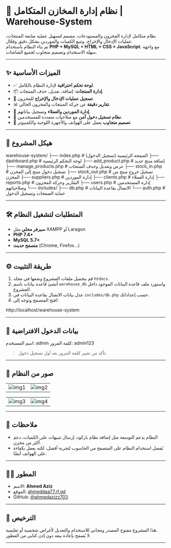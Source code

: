 
# 🏪 نظام إدارة المخازن المتكامل | Warehouse-System

نظام متكامل لإدارة المخزون والمستودعات، مصمم لتسهيل عملية متابعة المنتجات، عمليات الإدخال والإخراج، وتتبع الكميات والموردين بشكل دقيق وفعّال.  
تم بناء النظام باستخدام **PHP + MySQL + HTML + CSS + JavaScript**، مع واجهة سهلة الاستخدام وتصميم متجاوب لجميع الشاشات.

---

## ✨ الميزات الأساسية

- ✅ **لوحة تحكم احترافية** لإدارة النظام بالكامل.
- 📦 **إدارة المنتجات**: إضافة، تعديل، حذف المنتجات.
- 🚚 **تسجيل عمليات الإدخال والإخراج** للمخزون.
- 📊 **تقارير دقيقة** عن حركة المنتجات والمخزون الحالي.
- 🧾 **إدارة الموردين والعملاء** وتسجيل بياناتهم.
- 🔐 **نظام تسجيل دخول آمن** مع صلاحيات متعددة للمستخدمين.
- 📱 **تصميم متجاوب** يعمل على الهواتف والأجهزة اللوحية والكمبيوتر.

---

## 📂 هيكل المشروع

warehouse-system/ ├── index.php                # الصفحة الرئيسية (تسجيل الدخول) ├── dashboard.php            # لوحة التحكم الرئيسية ├── add_product.php          # إضافة منتج جديد ├── manage_products.php      # عرض وتعديل وحذف المنتجات ├── stock_in.php             # تسجيل دخول منتج إلى المخزن ├── stock_out.php            # تسجيل خروج منتج من المخزن ├── suppliers.php            # إدارة الموردين ├── clients.php              # إدارة العملاء ├── reports.php              # التقارير وحركة المخزون ├── users.php                # إدارة المستخدمين وصلاحياتهم └── includes/ ├── db.php               # الاتصال بقاعدة البيانات └── auth.php             # حماية الصفحات وتسجيل الدخول

---

## 🛠️ المتطلبات لتشغيل النظام

- **سيرفر محلي** مثل XAMPP أو Laragon
- **PHP 7.4+**
- **MySQL 5.7+**
- **متصفح حديث** (Chrome, Firefox...)

---

## ⚙️ طريقة التثبيت

1. قم بتحميل ملفات المشروع وضعها في مجلد `htdocs`.
2. أنشئ قاعدة بيانات باسم `warehouse_db` واستورد ملف قاعدة البيانات الموجود داخل المشروع.
3. عدل بيانات الاتصال بقاعدة البيانات في `includes/db.php` حسب إعداداتك.
4. افتح المتصفح وتوجه إلى:

http://localhost/warehouse-system

---

## 🔐 بيانات الدخول الافتراضية

اسم المستخدم: admin
كلمة المرور: admin123

> تأكد من تغيير كلمة المرور بعد أول تسجيل دخول.

---

## 📸 صور من النظام

|        |        |
|--------|--------|
| ![img1](https://i.postimg.cc/RZKW354N/image.png) | ![img2](https://i.postimg.cc/nLxCBRhT/image.png) |

|        |        |
|--------|--------|
| ![img3](https://i.postimg.cc/fbvkKc3s/image.png) | ![img4](https://i.postimg.cc/ydYxrD9Z/image.png) |


---

## 📌 ملاحظات

- النظام يدعم التوسعة مثل إضافة نظام باركود، إرسال تنبيهات على الكميات، دعم أكثر من مخزن.
- يُفضل استخدام النظام على المتصفح من الحاسوب لتجربة أفضل، لكنه يعمل بكفاءة على الهواتف أيضًا.

---

## 🧑‍💻 المطور

- الاسم: **Ahmed Aziz**
- الموقع: [ahmeddaa77.rf.gd](https://ahmeddaa77.rf.gd)
- GitHub: [@ahmedazizz703](https://github.com/ahmedazizz703)

---

## 📃 الترخيص

هذا المشروع مفتوح المصدر ومجاني للاستخدام والتعديل لأغراض شخصية أو تعليمية.  
لا يُسمح بإعادة بيعه دون إذن كتابي من المطور.

---
